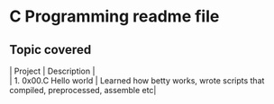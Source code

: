 # C Programming readme file

## Topic covered
 
|    Project                                          |       Description                              |                                             
| 1. 0x00.C Hello world                                |   Learned how betty works, wrote scripts that compiled, preprocessed, assemble etc| 
